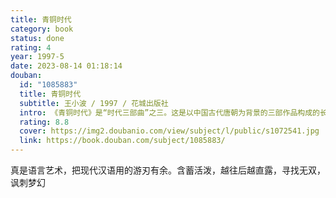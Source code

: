 ```yaml
---
title: 青铜时代
category: book
status: done
rating: 4
year: 1997-5
date: 2023-08-14 01:18:14
douban:
  id: "1085883"
  title: 青铜时代
  subtitle: 王小波 / 1997 / 花城出版社
  intro: 《青铜时代》是“时代三部曲”之三。这是以中国古代唐朝为背景的三部作品构成的长篇。这组作品的主人公，是古代的知识分子和传奇人物。他们作为一群追求个性、热爱自由、想按自己的价值观念精神信条生活的人，充满了强烈的创造欲望和人道需求，但被当时的权力斗争控制和扭曲了心态与行状、竟将智慧和爱情演变为滑稽闹剧。作者在这部长篇中，借助才子佳人、夜半私奔、千里寻情、开创伟业等风华绝代的唐朝秘传故事，将今伯爱情与唐人传奇相拼贴，使唐人传奇现代化，在其中贯注现代情趣，并通过对似水流年的追述，让历史艺术相融合，最终确立了对生命终极价值的体认，引出了一种由叙事者随心所欲地穿行于古今中外的对话体叙述方式。
  rating: 8.8
  cover: https://img2.doubanio.com/view/subject/l/public/s1072541.jpg
  link: https://book.douban.com/subject/1085883/
---
```


真是语言艺术，把现代汉语用的游刃有余。含蓄活泼，越往后越直露，寻找无双，讽刺梦幻
